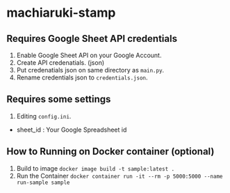 # machiaruki-stamp

## Requires Google Sheet API credentials

1. Enable Google Sheet API on your Google Account.
2. Create API credenatials. (json)
3. Put credenatials json on same directory as `main.py`.
4. Rename credentials json to `credentials.json`.

## Requires some settings

1. Editing `config.ini`.
  - sheet_id : Your Google Spreadsheet id

## How to Running on Docker container (optional)

1. Build to image
`docker image build -t sample:latest .`
2. Run the Container
`docker container run -it --rm -p 5000:5000 --name run-sample sample`
